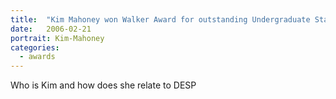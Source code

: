 ```yaml
---
title:  "Kim Mahoney won Walker Award for outstanding Undergraduate Staff Advisor."
date:   2006-02-21
portrait: Kim-Mahoney
categories:
  - awards
---
```


Who is Kim and how does she relate to DESP
